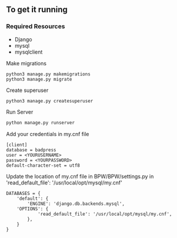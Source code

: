 
## To get it running
### Required Resources
* Django
* mysql
* mysqlclient

Make migrations
```
python3 manage.py makemigrations
python3 manage.py migrate
```

Create superuser
```
python3 manage.py createsuperuser

```

Run Server
```python
python manage.py runserver
```

Add your credentials in my.cnf file
```
[client]
database = badpress
user = <YOURUSERNAME>
password = <YOURPASSWORD>
default-character-set = utf8
```

Update the location of my.cnf file in BPW/BPW/settings.py in 'read_default_file': '/usr/local/opt/mysql/my.cnf'
```
DATABASES = {
    'default': {
        'ENGINE': 'django.db.backends.mysql',
    'OPTIONS': {
            'read_default_file': '/usr/local/opt/mysql/my.cnf',
        },
    }
}
```
